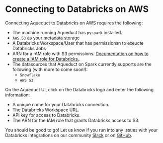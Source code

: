 # Connecting to Databricks on AWS

Connecting Aqueduct to Databricks on AWS requires the following:
* The machine running Aqueduct has `pyspark` installed.
* [`AWS S3` as your metadata storage ](./connecting-to-aws-s3.md)
* A Databricks Workspace/User that has permissionsn to exeucte Databricks Jobs
* ARN for a IAM role with S3 permissions. [Documentation on how to create a IAM role for Databricks.](https://docs.databricks.com/aws/iam/instance-profile-tutorial.html).
*  The datasources that Aqueduct on Spark currently supports are the following (with more to come soon!):
    - `Snowflake`
    - `AWS S3`


On the Aqueduct UI, click on the Databricks logo and enter the following information:

* A unique name for your Databricks connection.
* The Databricks Workspace URL.
* API key for access to Databricks.
* The ARN for the IAM role that grants Databricks access to S3.



You should be good to go! Let us know if you run into any issues with your Databricks integrations on our community [Slack](https://slack.aqueducthq.com) or on [GitHub](https://github.com/aqueducthq/aqueduct/issues/new).
